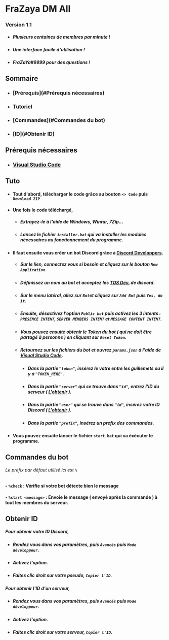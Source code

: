 # FraZaya DM All
### Version 1.1
- ##### Plusieurs **centaines** de membres par minute !
- ##### Une interface **facile** d'utilisation !
- ##### *FraZaYa#9999* pour des questions !


## Sommaire
- ### [Prérequis](#Prérequis nécessaires)
- ### [Tutoriel](#Tuto)
- ### [Commandes](#Commandes du bot)
- ### [ID](#Obtenir ID)


## Prérequis nécessaires
- ### [Visual Studio Code](https://code.visualstudio.com)


## Tuto
- #### Tout d'abord, télécharger le code grâce au bouton `<> Code` puis `Download ZIP`
- #### Une fois le code téléchargé,
	- ##### Extrayez-le à l'aide de Windows, Winrar, 7Zip...
	- ##### Lancez le fichier `installer.bat` qui va installer les modules nécessaires au fonctionnement du programme.
	
- #### Il faut ensuite vous créer un bot Discord grâce à [Discord Developpers](https://discord.com/developers/applications).
	- ##### Sur le lien, connectez vous si besoin et cliquez sur le bouton `New Application`.
	- ##### Définissez un nom au bot et acceptez les [TOS Dév.](https://discord.com/developers/docs/policies-and-agreements/developer-terms-of-service) de discord.
	- ##### Sur le menu latéral, allez sur `Bot`et cliquez sur `Add Bot` puis `Yes, do it`.
	- ##### Ensuite, désactivez l'option `Public bot` puis activez les 3 intents : `PRESENCE INTENT`, `SERVER MEMBERS INTENT` et `MESSAGE CONTENT INTENT`.
	- ##### Vous pouvez ensuite obtenir le **Token** du bot ( qui ne doit être partagé à personne ) en cliquant sur `Reset Token`.
	- ##### Retournez sur les fichiers du bot et ouvrez `params.json` à l'aide de [Visual Studio Code](https://code.visualstudio.com).
		- ##### Dans la partie `"token"`, insérez le votre entre les guillemets ou il y à `"TOKEN_HERE"`.
		- ##### Dans la partie `"server"` qui se trouve dans `"id"`, entrez l'ID du serveur ( [L'obtenir](#ID) ).
		- ##### Dans la partie `"user"` qui se trouve dans `"id"`, insérez votre ID Discord ( [L'obtenir](#ID) ).
		- ##### Dans la partie `"prefix"`, insérez un prefix des commandes.
- #### Vous pouvez ensuite lancer le fichier `start.bat` qui va éxécuter le programme.

## Commandes du bot
###### *Le prefix par défaut utilisé ici est `%`*
#### - `%check` : Vérifie si votre bot détecte bien le message
#### - `%start <message>` : Envoie le message ( envoyé après la commande ) à tout les membres du serveur.


## Obtenir ID
##### Pour obtenir votre ID Discord, 
- ##### Rendez vous dans vos paramètres, puis `Avancés` puis `Mode développeur`. 
- ##### Activez l'option.
- ##### Faites clic droit sur votre pseudo, `Copier l'ID`.

##### Pour obtenir l'ID d'un serveur, 
- ##### Rendez vous dans vos paramètres, puis `Avancés` puis `Mode développeur`. 
- ##### Activez l'option.
- ##### Faites clic droit sur votre serveur, `Copier l'ID`.
